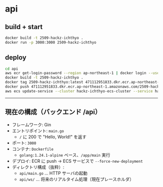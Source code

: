 # api

## build + start

```sh
docker build -t 2509-hackz-ichthyo .
docker run -p 3000:3000 2509-hackz-ichthyo
```

## deploy

```sh
cd api
aws ecr get-login-password --region ap-northeast-1 | docker login --username AWS --password-stdin 471112951833.dkr.ecr.ap-northeast-1.amazonaws.com
docker build -t 2509-hackz-ichthyo .
docker tag 2509-hackz-ichthyo:latest 471112951833.dkr.ecr.ap-northeast-1.amazonaws.com/2509-hackz-ichthyo:latest
docker push 471112951833.dkr.ecr.ap-northeast-1.amazonaws.com/2509-hackz-ichthyo:latest
aws ecs update-service --cluster hackz-ichthyo-ecs-cluster --service hackz-ichthyo-ecs-service --force-new-deployment --region ap-northeast-1
```

---

## 現在の構成（バックエンド /api）

- フレームワーク: Gin
- エントリポイント: `main.go`
  - `/` に 200 で "Hello, World!" を返す
- ポート: `3000`
- コンテナ: `Dockerfile`
  - `golang:1.24.1-alpine` ベース、`/app/main` 実行
- デプロイ: ECR に push → ECS サービスで `--force-new-deployment`
- ディレクトリ構成（抜粋）:
  - `api/main.go` … HTTP サーバの起動
  - `api/ws/` … 将来のリアルタイム処理（現在プレースホルダ）
